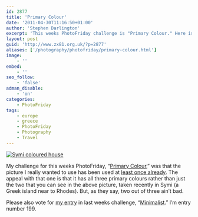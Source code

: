 ```yaml
---
id: 2877
title: 'Primary Colour'
date: '2011-04-30T11:16:50+01:00'
author: 'Stephen Darlington'
excerpt: 'This weeks PhotoFriday challenge is "Primary Colour." Here is my entry.'
layout: post
guid: 'http://www.zx81.org.uk/?p=2877'
aliases: ['/photography/photofriday/primary-colour.html']
image:
    - ''
embed:
    - ''
seo_follow:
    - 'false'
adman_disable:
    - 'on'
categories:
    - PhotoFriday
tags:
    - europe
    - greece
    - PhotoFriday
    - Photography
    - Travel
---
```


[![Symi coloured house](https://i0.wp.com/farm6.static.flickr.com/5263/5632203999_f856f98c85.jpg?resize=333%2C500)](http://www.flickr.com/photos/stephendarlington/5632203999/ "Symi coloured house by stephendarlington, on Flickr")

My challenge for this weeks PhotoFriday, “[Primary Colour](http://www.photofriday.com/archives/challenge/001079.php),” was that the picture I really wanted to use has been used at [least once already](http://www.zx81.org.uk/photography/photofriday/vivid.html). The appeal with that one is that it has all three primary colours rather than just the two that you can see in the above picture, taken recently in Symi (a Greek island near to Rhodes). But, as they say, two out of three ain’t bad.

Please also vote for [my entry](http://www.zx81.org.uk/photography/photofriday/minimalist.html) in last weeks challenge, “[Minimalist](http://www.photofriday.com/linkviewer.php?id=1077).” I’m entry number 199.